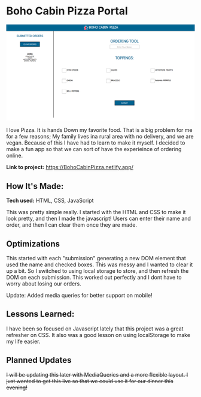 # Boho Cabin Pizza Portal

![screenshot](images/ScreenshotV1.PNG)

I love Pizza. It is hands Down my favorite food. That is a big problem for me for a few reasons; My family lives ina rural area with no delivery, and we are vegan. Because of this I have had to learn to make it myself. I decided to make a fun app so that we can sort of have the experieince of ordering online.

**Link to project:** https://BohoCabinPizza.netlify.app/


## How It's Made:

**Tech used:** HTML, CSS, JavaScript

This was pretty simple really. I started with the HTML and CSS to make it look pretty, and then I made the javascript! Users can enter their name and order, and then I can clear them once they are made.

## Optimizations


This started with each "submission" generating a new DOM element that used the name and checked boxes. This was messy and I wanted to clear it up a bit. So I switched to using local storage to store, and then refresh the DOM on each submission. This worked out perfectly and I dont have to worry about losing our orders. 

Update: Added media queries for better support on mobile!

## Lessons Learned:

I have been so focused on Javascript lately that this project was a great refresher on CSS. It also was a good lesson on using localStorage to make my life easier. 


## Planned Updates
~~I will be updating this later with MediaQueries and a more flexible layout. I just wanted to get this live so that we could use it for our dinner this evening!~~


